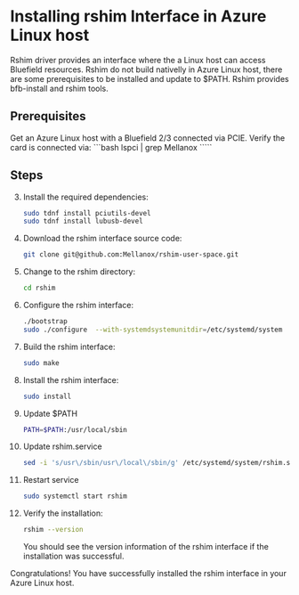 # Installing rshim Interface in Azure Linux host 

Rshim driver provides an interface where the a Linux host can access Bluefield resources.
Rshim do not build nativelly in Azure Linux host, there are some prerequisites to be installed and update to $PATH.
Rshim provides bfb-install and rshim tools.

## Prerequisites
Get an Azure Linux host with a Bluefield 2/3 connected via PCIE.
Verify the card is connected via:
    ```bash
    lspci | grep Mellanox
    `````

## Steps

3. Install the required dependencies:
    ```bash
    sudo tdnf install pciutils-devel
    sudo tdnf install lubusb-devel
    `````

4. Download the rshim interface source code:
    ```bash
    git clone git@github.com:Mellanox/rshim-user-space.git
    ```

5. Change to the rshim directory:
    ```bash
    cd rshim
    ```

6. Configure the rshim interface:
    ```bash
    ./bootstrap
    sudo ./configure  --with-systemdsystemunitdir=/etc/systemd/system
    ```

6. Build the rshim interface:
    ```bash
    sudo make
    ```

7. Install the rshim interface:
    ```bash
    sudo install
    ```

9. Update $PATH
    ```bash
    PATH=$PATH:/usr/local/sbin
    ```

9. Update rshim.service
    ```bash
    sed -i 's/usr\/sbin/usr\/local\/sbin/g' /etc/systemd/system/rshim.service
    ```

9. Restart service 
    ```bash
    sudo systemctl start rshim
    ```

8. Verify the installation:
    ```bash
    rshim --version
    ```

    You should see the version information of the rshim interface if the installation was successful.

Congratulations! You have successfully installed the rshim interface in your Azure Linux host.
